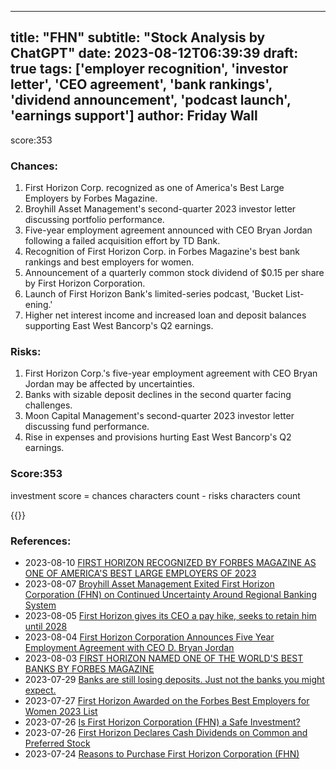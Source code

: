 
---
title: "FHN"
subtitle: "Stock Analysis by ChatGPT"
date: 2023-08-12T06:39:39
draft: true
tags: ['employer recognition', 'investor letter', 'CEO agreement', 'bank rankings', 'dividend announcement', 'podcast launch', 'earnings support']
author: Friday Wall
---

score:353
### Chances:
1. First Horizon Corp. recognized as one of America's Best Large Employers by Forbes Magazine.
2. Broyhill Asset Management's second-quarter 2023 investor letter discussing portfolio performance.
3. Five-year employment agreement announced with CEO Bryan Jordan following a failed acquisition effort by TD Bank.
4. Recognition of First Horizon Corp. in Forbes Magazine's best bank rankings and best employers for women.
5. Announcement of a quarterly common stock dividend of $0.15 per share by First Horizon Corporation.
6. Launch of First Horizon Bank's limited-series podcast, 'Bucket List-ening.'
7. Higher net interest income and increased loan and deposit balances supporting East West Bancorp's Q2 earnings.
### Risks:
1. First Horizon Corp.'s five-year employment agreement with CEO Bryan Jordan may be affected by uncertainties.
2. Banks with sizable deposit declines in the second quarter facing challenges.
3. Moon Capital Management's second-quarter 2023 investor letter discussing fund performance.
4. Rise in expenses and provisions hurting East West Bancorp's Q2 earnings.
### Score:353
investment score = chances characters count - risks characters count

{{<tradingview symbol="NYSE:FHN">}}
### References:
- 2023-08-10 [FIRST HORIZON RECOGNIZED BY FORBES MAGAZINE AS ONE OF AMERICA'S BEST LARGE EMPLOYERS OF 2023](https://finance.yahoo.com/news/first-horizon-recognized-forbes-magazine-180000316.html?.tsrc=rss)
- 2023-08-07 [Broyhill Asset Management Exited First Horizon Corporation (FHN) on Continued Uncertainty Around Regional Banking System](https://finance.yahoo.com/news/broyhill-asset-management-exited-first-102710358.html?.tsrc=rss)
- 2023-08-05 [First Horizon gives its CEO a pay hike, seeks to retain him until 2028](https://finance.yahoo.com/news/first-horizon-gives-ceo-pay-190335028.html?.tsrc=rss)
- 2023-08-04 [First Horizon Corporation Announces Five Year Employment Agreement with CEO D. Bryan Jordan](https://finance.yahoo.com/news/first-horizon-corporation-announces-five-211500957.html?.tsrc=rss)
- 2023-08-03 [FIRST HORIZON NAMED ONE OF THE WORLD'S BEST BANKS BY FORBES MAGAZINE](https://finance.yahoo.com/news/first-horizon-named-one-worlds-180000069.html?.tsrc=rss)
- 2023-07-29 [Banks are still losing deposits. Just not the banks you might expect.](https://finance.yahoo.com/news/banks-are-still-losing-deposits-just-not-the-banks-you-might-expect-113352716.html?.tsrc=rss)
- 2023-07-27 [First Horizon Awarded on the Forbes Best Employers for Women 2023 List](https://finance.yahoo.com/news/first-horizon-awarded-forbes-best-154900120.html?.tsrc=rss)
- 2023-07-26 [Is First Horizon Corporation (FHN) a Safe Investment?](https://finance.yahoo.com/news/first-horizon-corporation-fhn-safe-122322944.html?.tsrc=rss)
- 2023-07-26 [First Horizon Declares Cash Dividends on Common and Preferred Stock](https://finance.yahoo.com/news/first-horizon-declares-cash-dividends-201500693.html?.tsrc=rss)
- 2023-07-24 [Reasons to Purchase First Horizon Corporation (FHN)](https://finance.yahoo.com/news/reasons-purchase-first-horizon-corporation-120231395.html?.tsrc=rss)


                